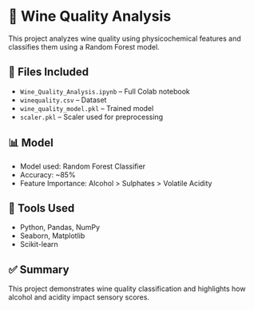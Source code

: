 # 🍷 Wine Quality Analysis

This project analyzes wine quality using physicochemical features and classifies them using a Random Forest model.

## 📂 Files Included

- `Wine_Quality_Analysis.ipynb` – Full Colab notebook
- `winequality.csv` – Dataset
- `wine_quality_model.pkl` – Trained model
- `scaler.pkl` – Scaler used for preprocessing

## 📊 Model

- Model used: Random Forest Classifier
- Accuracy: ~85%
- Feature Importance: Alcohol > Sulphates > Volatile Acidity

## 📌 Tools Used

- Python, Pandas, NumPy
- Seaborn, Matplotlib
- Scikit-learn

## ✅ Summary

This project demonstrates wine quality classification and highlights how alcohol and acidity impact sensory scores.
